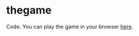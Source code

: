 thegame
=======

Code. You can play the game in your browser
[here](https://cssa-gamejam-2014.github.io/).
